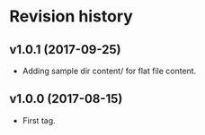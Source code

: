 Revision history
=================================

v1.0.1 (2017-09-25)
---------------------------------

* Adding sample dir content/ for flat file content.


v1.0.0 (2017-08-15)
---------------------------------

* First tag.
